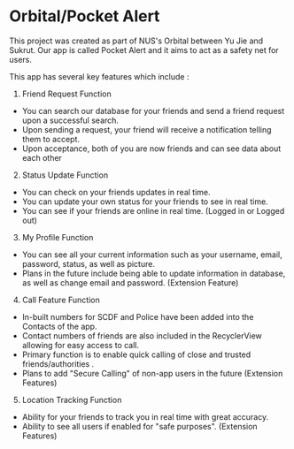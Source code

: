 # Orbital/Pocket Alert

This project was created as part of NUS's Orbital between Yu Jie and Sukrut. Our app is called Pocket Alert and it aims to act as a safety net for users. 

This app has several key features which include :

1) Friend Request Function 
- You can search our database for your friends and send a friend request upon a successful search.
- Upon sending a request, your friend will receive a notification telling them to accept.
- Upon acceptance, both of you are now friends and can see data about each other

2) Status Update Function
- You can check on your friends updates in real time. 
- You can update your own status for your friends to see in real time.
- You can see if your friends are online in real time. (Logged in or Logged out)

3) My Profile Function
- You can see all your current information such as your username, email, password, status, as well as picture.
- Plans in the future include being able to update information in database, as well as change email and password. (Extension Feature)

4) Call Feature Function
- In-built numbers for SCDF and Police have been added into the Contacts of the app.
- Contact numbers of friends are also included in the RecyclerView allowing for easy access to call.
- Primary function is to enable quick calling of close and trusted friends/authorities .
- Plans to add "Secure Calling" of non-app users in the future (Extension Features)

5) Location Tracking Function
- Ability for your friends to track you in real time with great accuracy.
- Ability to see all users if enabled for "safe purposes". (Extension Features)
